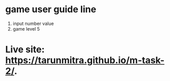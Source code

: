 # game user guide line
1. input number value
2. game level 5

# Live site: https://tarunmitra.github.io/m-task-2/.
